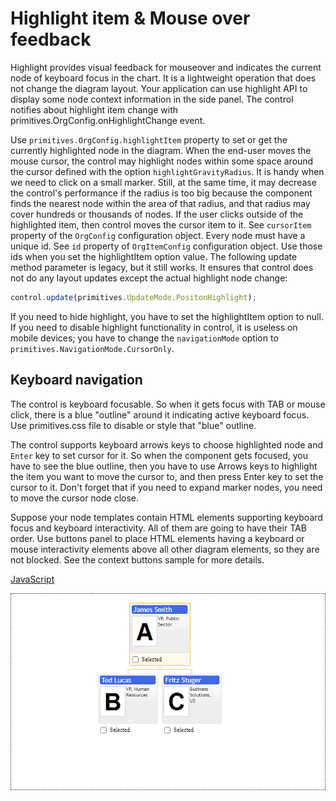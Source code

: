 # Highlight item & Mouse over feedback
Highlight provides visual feedback for mouseover and indicates the current node of keyboard focus in the chart. It is a lightweight operation that does not change the diagram layout.  Your application can use highlight API to display some node context information in the side panel. The control notifies about highlight item change with primitives.OrgConfig.onHighlightChange event.

Use `primitives.OrgConfig.highlightItem` property to set or get the currently highlighted node in the diagram.
When the end-user moves the mouse cursor, the control may highlight nodes within some space around the cursor defined with the option `highlightGravityRadius`. It is handy when we need to click on a small marker. Still, at the same time, it may decrease the control's performance if the radius is too big because the component finds the nearest node within the area of that radius, and that radius may cover hundreds or thousands of nodes.
If the user clicks outside of the highlighted item, then control moves the cursor item to it. See `cursorItem` property of the `OrgConfig` configuration object. 
Every node must have a unique id. See `id` property of `OrgItemConfig` configuration object. Use those ids when you set the highlightItem option value.
The following update method parameter is legacy, but it still works. It ensures that control does not do any layout updates except the actual highlight node change:

```JavaScript
control.update(primitives.UpdateMode.PositonHighlight); 
```
If you need to hide highlight, you have to set the highlightItem option to null. If you need to disable highlight functionality in control, it is useless on mobile devices; you have to change the `navigationMode` option to `primitives.NavigationMode.CursorOnly`.

## Keyboard navigation

The control is keyboard focusable. So when it gets focus with TAB or mouse click, there is a blue "outline" around it indicating active keyboard focus. Use primitives.css file to disable or style that "blue" outline.
 
The control supports keyboard arrows keys to choose highlighted node and `Enter` key to set cursor for it. So when the component gets focused, you have to see the blue outline, then you have to use Arrows keys to highlight the item you want to move the cursor to, and then press Enter key to set the cursor to it.  Don't forget that if you need to expand marker nodes, you need to move the cursor node close.  

Suppose your node templates contain HTML elements supporting keyboard focus and keyboard interactivity.  All of them are going to have their TAB order. Use buttons panel to place HTML elements having a keyboard or mouse interactivity elements above all other diagram elements, so they are not blocked. See the context buttons sample for more details.

[JavaScript](javascript.controls/CaseSelectingHighlightItem.html)

![Screenshot](javascript.controls/__image_snapshots__/CaseSelectingHighlightItem-snap.png)